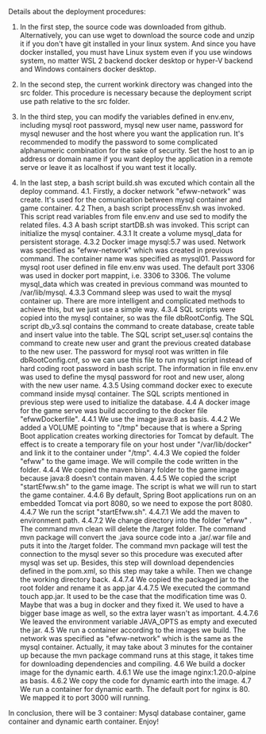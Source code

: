 Details about the deployment procedures:
1. In the first step, the source code was downloaded from github. Alternatively, you can use wget to download the source code and unzip it if you don't have git installed in your linux system. And since you have docker installed, you must have Linux system even if you use windows system, no matter WSL 2 backend docker desktop or hyper-V backend and Windows containers docker desktop.

2. In the second step, the current workink directory was changed into the src folder. This procedure is necessary because the deployment script use path relative to the src folder.

3. In the third step, you can modify the variables defined in env.env, including mysql root password, mysql new user name, password for mysql newuser and the host where you want the application run. It's recommended to modify the password to some complicated alphanumeric combination for the sake of security. Set the host to an ip address or domain name if you want deploy the application in a remote serve or leave it as localhost if you want test it locally.

4. In the last step, a bash script build.sh was excuted which contain all the deploy command.
4.1. Firstly, a docker network "efww-network" was create. It's used for the comunication between mysql container and game container.
4.2 Then, a bash script processEnv.sh was invoked. This script read variables from file env.env and use sed to modify the related files.
4.3 A bash script startDB.sh was invoked. This script can initialize the mysql container.
4.3.1  It create a volume mysql_data for persistent storage.
4.3.2  Docker image mysql:5.7 was used. Network was specified as "efww-network" which was created in previous command. The container name was specified as mysql01. Password for mysql root user defined in file env.env was used. The default port 3306 was used in docker port mappint, i.e. 3306 to 3306. The volume mysql_data which was  created in previous command was mounted to /var/lib/mysql.
4.3.3 Command sleep was used to wait the mysql container up. There are more intelligent and complicated methods to achieve this, but we just use a simple way.
4.3.4 SQL scripts were copied into the mysql container, so was the file dbRootConfig. The SQL script db_v3.sql contains the command to create database, create table  and insert value into the table. The SQL script set_user.sql contains the command to create new user and grant the previous created database to the new user.
The password for mysql root was written in file dbRootConfig.cnf, so we can use this file to run mysql script instead of hard coding root password in bash script. The information in file env.env was used to define the mysql password for root and new user, along with the new user name.
4.3.5 Using command docker exec to execute command inside mysql container. The SQL scripts mentioned in previous step were used to initialize the database.
4.4 A docker image for the game serve was build according to the docker file "efwwDockerfile".
4.4.1 We use the image java:8 as basis.
4.4.2 We added a VOLUME pointing to "/tmp" because that is where a Spring Boot application creates working directories for Tomcat by default. The effect is to create a temporary file on your host under "/var/lib/docker" and link it to the container under "/tmp".
4.4.3 We copied the folder "efww" to the game image. We will compile the code written in the folder.
4.4.4 We copied the maven binary folder to the game image because java:8 doesn't contain maven.
4.4.5 We copied the script "startEfww.sh" to the game image. The script is what we will run to start the game container.
4.4.6 By default, Spring Boot applications run on an embedded Tomcat via port 8080, so we need to expose the port 8080.
4.4.7 We run the script "startEfww.sh".
4.4.7.1 We add the maven to environment path.
4.4.7.2 We change directory  into the folder "efww" . The command mvn clean will delete the /target folder. The command mvn package will convert the .java source code into a .jar/.war file and puts it into the /target folder.
The command mvn package will test the connection to the mysql sever so this procedure was executed after mysql was set up. Besides, this step will download dependencies defined in the pom.xml, so this step may take a while. Then we change the working directory back.
4.4.7.4 We copied the packaged jar to the root folder and rename it as app.jar
4.4.7.5 We executed the command touch app.jar. It used to be the case that the modification time was 0. Maybe that was a bug in docker and they fixed it. We used to have a bigger base image as well, so the extra layer wasn't as important.
4.4.7.6 We leaved the environment variable JAVA_OPTS as empty and executed the jar.
4.5 We run a container according to the images we build. The network was specified as "efww-network" which is the same as the mysql container. Actually, it may take about 3 minutes for the container up because the mvn package command runs at this stage, it takes time for downloading dependencies and compiling.
4.6 We build a docker image for the dynamic earth.
4.6.1 We use the image nginx:1.20.0-alpine as basis.
4.6.2 We copy the code for dynamic earth into the image.
4.7 We run a container for dynamic earth. The default port for nginx is 80. We mapped it to port 3000 will running.

In conclusion, there will be 3 container: Mysql database container, game container and dynamic earth container.
Enjoy! 
